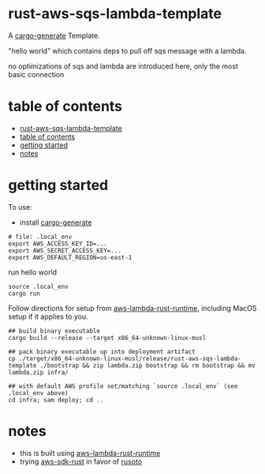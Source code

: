 # rust-aws-sqs-lambda-template

A [cargo-generate](https://github.com/cargo-generate/cargo-generate) Template.

"hello world" which contains deps to pull off sqs message with a lambda.

no optimizations of sqs and lambda are introduced here, only the most basic connection

# table of contents

- [rust-aws-sqs-lambda-template](#rust-aws-sqs-lambda-template)
- [table of contents](#table-of-contents)
- [getting started](#getting-started)
- [notes](#notes)

# getting started

To use:
* install [cargo-generate](https://github.com/cargo-generate/cargo-generate)


```
# file: .local_env
export AWS_ACCESS_KEY_ID=...
export AWS_SECRET_ACCESS_KEY=...
export AWS_DEFAULT_REGION=us-east-1
```

run hello world
```
source .local_env
cargo run
```

Follow directions for setup from [aws-lambda-rust-runtime](https://github.com/awslabs/aws-lambda-rust-runtime), including MacOS setup if it applies to you.

```
## build binary executable
cargo build --release --target x86_64-unknown-linux-musl

## pack binary executable up into deployment artifact
cp ./target/x86_64-unknown-linux-musl/release/rust-aws-sqs-lambda-template ./bootstrap && zip lambda.zip bootstrap && rm bootstrap && mv lambda.zip infra/

## with default AWS profile set/matching `source .local_env` (see .local_env above)
cd infra; sam deploy; cd ..
```

# notes

- this is built using [aws-lambda-rust-runtime](https://github.com/awslabs/aws-lambda-rust-runtime)
- trying [aws-sdk-rust](https://github.com/awslabs/aws-sdk-rust) in favor of [rusoto](https://github.com/rusoto/rusoto)